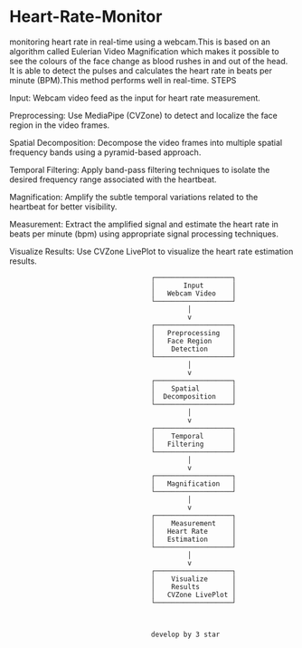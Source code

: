 # Heart-Rate-Monitor
monitoring heart rate in real-time using a webcam.This is based on an algorithm called Eulerian Video Magnification which makes it possible to see the colours of the face change as blood rushes in and out of the head. It is able to detect the pulses and calculates the heart rate in beats per minute (BPM).This method performs well in real-time.
STEPS

Input: Webcam video feed as the input for heart rate measurement.

Preprocessing: Use MediaPipe (CVZone) to detect and localize the face region in the video frames.

Spatial Decomposition: Decompose the video frames into multiple spatial frequency bands using a pyramid-based approach.

Temporal Filtering: Apply band-pass filtering techniques to isolate the desired frequency range associated with the heartbeat.

Magnification: Amplify the subtle temporal variations related to the heartbeat for better visibility.

Measurement: Extract the amplified signal and estimate the heart rate in beats per minute (bpm) using appropriate signal processing techniques.

Visualize Results: Use CVZone LivePlot to visualize the heart rate estimation results.

                                       ┌───────────────────┐
                                       │       Input       │
                                       │   Webcam Video    │
                                       └───────────────────┘
                                                │
                                                v
                                       ┌───────────────────┐
                                       │   Preprocessing   │
                                       │   Face Region     │
                                       │    Detection      │
                                       └───────────────────┘
                                                │
                                                v
                                       ┌───────────────────┐
                                       │    Spatial        │
                                       │  Decomposition    │
                                       └───────────────────┘
                                                │
                                                v
                                       ┌───────────────────┐
                                       │    Temporal       │
                                       │   Filtering       │
                                       └───────────────────┘
                                                │
                                                v
                                       ┌───────────────────┐
                                       │   Magnification   │
                                       └───────────────────┘
                                                │
                                                v
                                       ┌───────────────────┐
                                       │    Measurement    │
                                       │   Heart Rate      │
                                       │   Estimation      │
                                       └───────────────────┘
                                                │
                                                v
                                       ┌───────────────────┐
                                       │    Visualize      │
                                       │    Results        │
                                       │   CVZone LivePlot │
                                       └───────────────────┘



                                       develop by 3 star 
